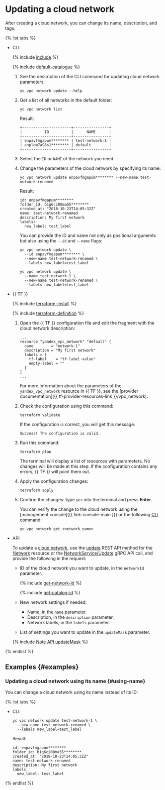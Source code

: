 # Updating a cloud network

After creating a cloud network, you can change its name, description, and tags.

{% list tabs %}

- CLI

   {% include [include](../../_includes/cli-install.md) %}

   {% include [default-catalogue](../../_includes/default-catalogue.md) %}

   1. See the description of the CLI command for updating cloud network parameters:

      ```
      yc vpc network update --help
      ```

   1. Get a list of all networks in the default folder:

      ```
      yc vpc network list
      ```

      Result:
      ```
      +----------------------+----------------+
      |          ID          |      NAME      |
      +----------------------+----------------+
      | enpavfmgapum******** | test-network-1 |
      | enplom7a98s1******** | default        |
      +----------------------+----------------+
      ```

   1. Select the `ID` or `NAME` of the network you need.
   1. Change the parameters of the cloud network by specifying its name:

      ```
      yc vpc network update enpavfmgapum******** --new-name test-network-renamed
      ```

      Result:
      ```
      id: enpavfmgapum********
      folder_id: b1g6ci08ma55********
      created_at: "2018-10-23T14:05:32Z"
      name: test-network-renamed
      description: My first network
      labels:
        new_label: test_label
      ```

      You can provide the ID and name not only as positional arguments but also using the `--id` and -`-name` flags:

      ```
      yc vpc network update \
        --id enpavfmgapum******** \
        --new-name test-network-renamed \
        --labels new_label=test_label
      ```

      ```
      yc vpc network update \
        --name test-network-1 \
        --new-name test-network-renamed \
        --labels new_label=test_label
      ```

- {{ TF }}

   {% include [terraform-install](../../_includes/terraform-install.md) %}

   {% include [terraform-definition](../../_tutorials/terraform-definition.md) %}

   1. Open the {{ TF }} configuration file and edit the fragment with the cloud network description:

      ```hcl
      ...
      resource "yandex_vpc_network" "default" {
        name        = "network-1"
        description = "My first network"
        labels = {
          tf-label    = "tf-label-value"
          empty-label = ""
        }
      }
      ...
      ```

      For more information about the parameters of the `yandex_vpc_network` resource in {{ TF }}, see the [provider documentation]({{ tf-provider-resources-link }}/vpc_network).

   1. Check the configuration using this command:

      ```
      terraform validate
      ```

      If the configuration is correct, you will get this message:

      ```
      Success! The configuration is valid.
      ```

   1. Run this command:

      ```
      terraform plan
      ```

      The terminal will display a list of resources with parameters. No changes will be made at this step. If the configuration contains any errors, {{ TF }} will point them out.

   1. Apply the configuration changes:

      ```
      terraform apply
      ```

   1. Confirm the changes: type `yes` into the terminal and press **Enter**.

      You can verify the change to the cloud network using the [management console]({{ link-console-main }}) or the following [CLI](../../cli/quickstart.md) command:

      ```
      yc vpc network get <network_name>
      ```

- API

   To update a [cloud network](../concepts/network.md), use the [update](../api-ref/Network/update.md) REST API method for the [Network](../api-ref/Network/index.md) resource or the [NetworkService/Update](../api-ref/grpc/network_service.md#Update) gRPC API call, and provide the following in the request:

   * ID of the cloud network you want to update, in the `networkId` parameter.

      {% include [get-network-id](../../_includes/vpc/get-network-id.md) %}

      {% include [get-catalog-id](../../_includes/get-catalog-id.md) %}

   * New network settings if needed:

      * Name, in the `name` parameter.
      * Description, in the `description` parameter.
      * Network labels, in the `labels` parameter.

   * List of settings you want to update in the `updateMask` parameter.

   {% include [Note API updateMask](../../_includes/note-api-updatemask.md) %}

{% endlist %}

## Examples {#examples}

### Updating a cloud network using its name {#using-name}

You can change a cloud network using its name instead of its ID:

{% list tabs %}

- CLI

   ```
   yc vpc network update test-network-1 \
     --new-name test-network-renamed \
     --labels new_label=test_label
   ```

   Result:
   ```
   id: enpavfmgapum********
   folder_id: b1g6ci08ma55********
   created_at: "2018-10-23T14:05:32Z"
   name: test-network-renamed
   description: My first network
   labels:
     new_label: test_label
   ```

{% endlist %}
